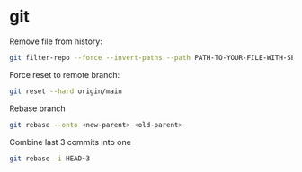 git
===

Remove file from history:

```sh
git filter-repo --force --invert-paths --path PATH-TO-YOUR-FILE-WITH-SENSITIVE-DATA
```

Force reset to remote branch:

```sh
git reset --hard origin/main
```

Rebase branch

```sh
git rebase --onto <new-parent> <old-parent>
```

Combine last 3 commits into one

```sh
git rebase -i HEAD~3
```
